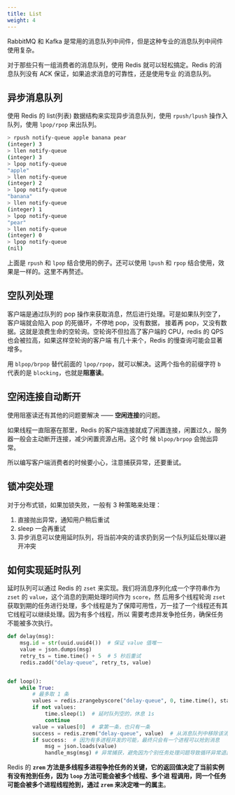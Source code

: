 ```yaml
---
title: List
weight: 4
---
```


RabbitMQ 和 Kafka 是常用的消息队列中间件，但是这种专业的消息队列中间件使用复杂。

对于那些只有一组消费者的消息队列，使用 Redis 就可以轻松搞定。Redis 的消息队列没有 ACK 保证，如果追求消息的可靠性，还是使用专业
的消息队列。

## 异步消息队列

使用 Redis 的 list(列表) 数据结构来实现异步消息队列，使用 `rpush/lpush` 操作入队列，使用 `lpop/rpop` 来出队列。

```sh
> rpush notify-queue apple banana pear
(integer) 3
> llen notify-queue
(integer) 3
> lpop notify-queue
"apple"
> llen notify-queue
(integer) 2
> lpop notify-queue
"banana"
> llen notify-queue
(integer) 1
> lpop notify-queue
"pear"
> llen notify-queue
(integer) 0
> lpop notify-queue
(nil)
```

上面是 `rpush` 和 `lpop` 结合使用的例子。还可以使用 `lpush` 和 `rpop` 结合使用，效果是一样的。这里不再赘述。

## 空队列处理

客户端是通过队列的 pop 操作来获取消息，然后进行处理。可是如果队列空了，客户端就会陷入 pop 的死循环，不停地 pop，没有数据，
接着再 pop，又没有数据。这就是浪费生命的空轮询。空轮询不但拉高了客户端的 CPU，redis 的 QPS 也会被拉高，如果这样空轮询的客户端
有几十来个，Redis 的慢查询可能会显著增多。

用 `blpop/brpop` 替代前面的 `lpop/rpop`，就可以解决。这两个指令的前缀字符 `b` 代表的是 `blocking`，也就是**阻塞读**。

## 空闲连接自动断开

使用阻塞读还有其他的问题要解决 —— **空闲连接**的问题。

如果线程一直阻塞在那里，Redis 的客户端连接就成了闲置连接，闲置过久，服务器一般会主动断开连接，减少闲置资源占用。这个时
候 `blpop/brpop` 会抛出异常。

所以编写客户端消费者的时候要小心，注意捕获异常，还要重试。

## 锁冲突处理

对于分布式锁，如果加锁失败，一般有 3 种策略来处理：

1. 直接抛出异常，通知用户稍后重试
2. sleep 一会再重试
3. 异步消息可以使用延时队列，将当前冲突的请求扔到另一个队列延后处理以避开冲突

## 如何实现延时队列

延时队列可以通过 Redis 的 `zset` 来实现。我们将消息序列化成一个字符串作为 `zset` 的 `value`，这个消息的到期处理时间作为 `score`，然
后用多个线程轮询 `zset` 获取到期的任务进行处理，多个线程是为了保障可用性，万一挂了一个线程还有其它线程可以继续处理。因为有多个线程，所以
需要考虑并发争抢任务，确保任务不能被多次执行。

```py
def delay(msg):
    msg.id = str(uuid.uuid4())  # 保证 value 值唯一
    value = json.dumps(msg)
    retry_ts = time.time() + 5  # 5 秒后重试
    redis.zadd("delay-queue", retry_ts, value)


def loop():
    while True:
        # 最多取 1 条
        values = redis.zrangebyscore("delay-queue", 0, time.time(), start=0, num=1)
        if not values:
            time.sleep(1)  # 延时队列空的，休息 1s
            continue
        value = values[0]  # 拿第一条，也只有一条
        success = redis.zrem("delay-queue", value)  # 从消息队列中移除该消息
        if success:  # 因为有多进程并发的可能，最终只会有一个进程可以抢到消息
            msg = json.loads(value)
            handle_msg(msg) # 异常捕获，避免因为个别任务处理问题导致循环异常退出
```

Redis 的 **`zrem` 方法是多线程多进程争抢任务的关键，它的返回值决定了当前实例有没有抢到任务，因为 `loop` 方法可能会被多个线程、多个进
程调用，同一个任务可能会被多个进程线程抢到，通过 `zrem` 来决定唯一的属主**。
